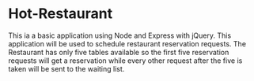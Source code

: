 # Hot-Restaurant
This ia a basic application using Node and Express with jQuery. This application will be used to schedule restaurant reservation requests. The Restaurant has only five tables available so the first five reservation requests will get a reservation while every other request after the five is taken will be sent to the waiting list.
